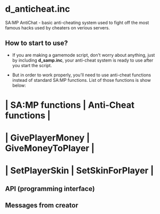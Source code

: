 # d_anticheat.inc
SA:MP AntiChat - basic anti-cheating system used to fight off the most famous hacks used by cheaters on verious servers.

## How to start to use?

- If you are making a gamemode script, don't worry about anything, just by including **d_samp.inc**, your anti-cheat system is ready to use after you start the script.

- But in order to work properly, you'll need to use anti-cheat functions instead of standard SA:MP functions. List of those functions is show below:

| SA:MP functions | Anti-Cheat functions |
==========================================
|  GivePlayerMoney | GiveMoneyToPlayer |
==========================================
|  SetPlayerSkin | SetSkinForPlayer |
==========================================

## API (programming interface)

## Messages from creator
